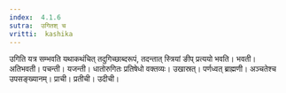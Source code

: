 ```yaml
---
index:  4.1.6
sutra:  उगितश् च
vritti:  kashika 
---
```


उगिति यत्र सम्भवति यथाकथंचित् तदुगिच्छाब्दरूपं, तदन्तात् स्त्रियां ङीप् प्रत्ययो भवति। भवती। अतिभवती। पचन्ती। यजन्ती। धातोरुगितः प्रतिषेधो वक्तव्यः। उखास्रत्। पर्णध्वत् ब्राह्मणी। अञ्चतेश्च उपसङ्ख्यानम्। प्राची। प्रतीची। उदीची।

